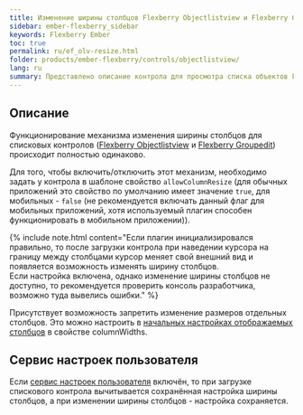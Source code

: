 ```yaml
---
title: Изменение ширины столбцов Flexberry Objectlistview и Flexberry Groupedit
sidebar: ember-flexberry_sidebar
keywords: Flexberry Ember
toc: true
permalink: ru/ef_olv-resize.html
folder: products/ember-flexberry/controls/objectlistview/
lang: ru
summary: Представлено описание контрола для просмотра списка объектов Flexberry Objectlistview.
---
```


## Описание

Функционирование механизма изменения ширины столбцов для списковых контролов ([Flexberry Objectlistview](ef_objectlistview.html) и [Flexberry Groupedit](ef_groupedit.html)) происходит полностью одинаково.

Для того, чтобы включить/отключить этот механизм, необходимо задать у контрола в шаблоне свойство `allowColumnResize` (для обычных приложений это свойство по умолчанию имеет значение `true`, для мобильных - `false` (не рекомендуется включать данный флаг для мобильных приложений, хотя используемый плагин способен функционировать в мобильном приложении)).

{% include note.html content="Если плагин инициализировался правильно, то после загрузки контрола при наведении курсора на границу между столбцами курсор меняет свой внешний вид и появляется возможность изменять ширину столбцов.<br/>
Если настройка включена, однако изменение ширины столбцов не доступно, то рекомендуется проверить консоль разработчика, возможно туда вывелись ошибки." %}

Присутствует возможность запретить изменение размеров отдельных столбцов. Это можно настроить в [начальных настройках отображаемых столбцов](ef_model-user-settings-service.html#Установка-начальных-значений-разработчиком) в свойстве columnWidths.

## Сервис настроек пользователя

Если [cервис настроек пользователя](ef_model-user-settings-service.html) включён, то при загрузке спискового контрола вычитывается сохранённая настройка ширины столбцов, а при изменении ширины столбцов - настройка сохраняется.

